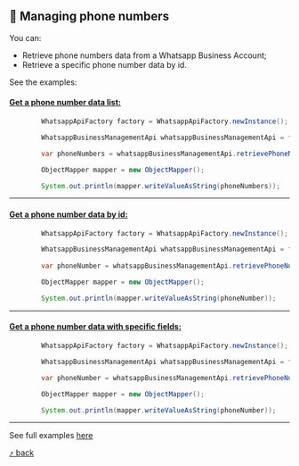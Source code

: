 ## :scroll: Managing phone numbers

You can:
- Retrieve phone numbers data from a Whatsapp Business Account;
- Retrieve a specific phone number data by id.

See the examples:

#### [Get a phone number data list:](https://github.com/harmonyzhang/whatsapp-business-java-api/blob/main/src/test/java/com/whatsapp/api/examples/RetrievePhoneNumberExample.java)

```java
        WhatsappApiFactory factory = WhatsappApiFactory.newInstance();

        WhatsappBusinessManagementApi whatsappBusinessManagementApi = factory.newBusinessManagementApi(TOKEN);

        var phoneNumbers = whatsappBusinessManagementApi.retrievePhoneNumbers(WABA_ID);

        ObjectMapper mapper = new ObjectMapper();

        System.out.println(mapper.writeValueAsString(phoneNumbers));
```

---

#### [Get a phone number data by id:](https://github.com/harmonyzhang/whatsapp-business-java-api/blob/main/src/test/java/com/whatsapp/api/examples/RetrievePhoneNumberExample.java)

```java
        WhatsappApiFactory factory = WhatsappApiFactory.newInstance();

        WhatsappBusinessManagementApi whatsappBusinessManagementApi = factory.newBusinessManagementApi(TOKEN);
        
        var phoneNumber = whatsappBusinessManagementApi.retrievePhoneNumber(PHONE_NUMBER_ID);

        ObjectMapper mapper = new ObjectMapper();

        System.out.println(mapper.writeValueAsString(phoneNumber));
```

---

#### [Get a phone number data with specific fields:](https://github.com/harmonyzhang/whatsapp-business-java-api/blob/main/src/test/java/com/whatsapp/api/examples/RetrievePhoneNumberExample.java)

```java
        WhatsappApiFactory factory = WhatsappApiFactory.newInstance();

        WhatsappBusinessManagementApi whatsappBusinessManagementApi = factory.newBusinessManagementApi(TOKEN);

        var phoneNumber = whatsappBusinessManagementApi.retrievePhoneNumber(PHONE_NUMBER_ID, "name_status", "verified_name");

        ObjectMapper mapper = new ObjectMapper();

        System.out.println(mapper.writeValueAsString(phoneNumber));
```
---
See full examples [here](https://github.com/harmonyzhang/whatsapp-business-java-api/blob/main/src/test/java/com/whatsapp/api/examples/RetrievePhoneNumberExample.java)

[:arrow_heading_up: back](../README.md#link-links)
